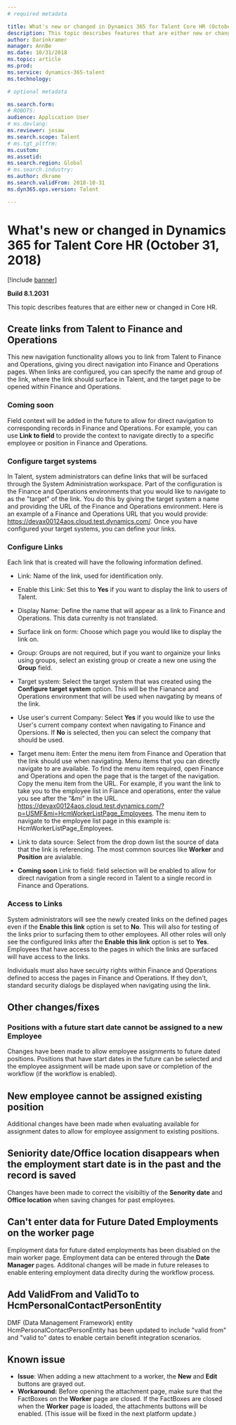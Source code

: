 ```yaml
---
# required metadata

title: What's new or changed in Dynamics 365 for Talent Core HR (October 31, 2018)
description: This topic describes features that are either new or changed in Microsoft Dynamics 365 for Talent Core HR.
author: Darinkramer
manager: AnnBe
ms.date: 10/31/2018
ms.topic: article
ms.prod: 
ms.service: dynamics-365-talent
ms.technology: 

# optional metadata

ms.search.form: 
# ROBOTS: 
audience: Application User
# ms.devlang: 
ms.reviewer: josaw
ms.search.scope: Talent
# ms.tgt_pltfrm: 
ms.custom: 
ms.assetid: 
ms.search.region: Global
# ms.search.industry: 
ms.author: dkrame
ms.search.validFrom: 2018-10-31
ms.dyn365.ops.version: Talent

---
```

# What's new or changed in Dynamics 365 for Talent Core HR (October 31, 2018)

[!include [banner](includes/banner.md)]

**Build 8.1.2031**

This topic describes features that are either new or changed in Core HR.

## Create links from Talent to Finance and Operations
This new navigation functionality allows you to link from Talent to Finance and Operations, giving you direct navigation into Finance and Operations pages. When links are configured, you can specify the name and group of the link, where the link should surface in Talent, and the target page to be opened within Finance and Operations.

### Coming soon
Field context will be added in the future to allow for direct navigation to corresponding records in Finance and Operations. For example, you can use **Link to field** to provide the context to navigate directly to a specific employee or position in Finance and Operations.

### Configure target systems

In Talent, system administrators can define links that will be surfaced through the System Administration workspace. Part of the configuration is the Finance and Operations environments that you would like to navigate to as the "target" of the link. You do this by giving the target system a name and providing the URL of the Finance and Operations environment. Here is an example of a Finance and Operations URL that you would provide: https://devax00124aos.cloud.test.dynamics.com/. Once you have configured your target systems,  you can define your links.

### Configure Links

Each link that is created will have the following information defined.

- Link: Name of the link, used for identification only.

- Enable this Link: Set this to **Yes** if you want to display the link to users of Talent.

- Display Name: Define the name that will appear as a link to Finance and Operations. This data currenlty is not translated.

- Surface link on form: Choose which page you would like to display the link on.

- Group: Groups are not required, but if you want to orgainize your links using groups, select an existing group or create a new one using the **Group** field.

- Target system: Select the target system that was created using the **Configure target system** option. This will be the Fianance and Operations environment that will be used when navgating by means of the link.

- Use user's current Company: Select **Yes** if you would like to use the User's current company context when navigating to Finance and Opersions. If **No** is selected, then you can select the company that should be used.

- Target menu item: Enter the menu item from Finance and Operation that the link should use when navigating. Menu items that you can directly navigate to are available. To find the menu item required, open Finance and Operations and open the page that is the target of the navigation. Copy the menu item from the URL. For example, if you want the link to take you to the employee list in Fiance and operations, enter the value you see after the "&mi" in the URL. https://devax00124aos.cloud.test.dynamics.com/?p=USMF&mi=HcmWorkerListPage_Employees. The menu item to navigate to the employee list page in this example is: HcmWorkerListPage_Employees.

- Link to data source: Select from the drop down list the source of data that the link is referencing. The most common sources like **Worker** and **Position** are avialable.

- **Coming soon** Link to field: field selection will be enabled to allow for direct navigation from a single record in Talent to a single record in Finance and Operations.

### Access to Links

System administrators will see the newly created links on the defined pages even if the **Enable this link** option is set to **No**. This will also for testing of the links prior to surfacing them to other employees. All other roles will only see the configured links after the **Enable this link** option is set to **Yes**. Employees that have access to the pages in which the links are surfaced will have access to the links.

Individuals must also have secuirty rights within Finance and Operations defined to access the pages in Finance and Operations. If they don't, standard security dialogs be displayed when navigating using the link.


## Other changes/fixes

### Positions with a future start date cannot be assigned to a new Employee

Changes have been made to allow employee assignments to future dated positions. Positions that have start dates in the future can be selected and the employee assignment will be made upon save or completion of the workflow (if the workflow is enabled).

## New employee cannot be assigned existing position

Additional changes have been made when evaluating available for assignment dates to allow for employee assignment to existing positions.

## Seniority date/Office location disappears when the employment start date is in the past and the record is saved

Changes have been made to correct the visibiltiy of the **Senority date** and **Office location** when saving changes for past employees.

## Can't enter data for Future Dated Employments on the worker page

Employment data for future dated employments has been disabled on the main worker page. Employment data can be entered through the **Date Manager** pages. Additonal changes will be made in future releases to enable entering employment data direclty during the workflow process.

## Add ValidFrom and ValidTo to HcmPersonalContactPersonEntity

DMF (Data Management Framework) entity HcmPersonalContactPersonEntity has been updated to include "valid from" and "valid to" dates to enable certain benefit integration scenarios. 

## Known issue
- **Issue**: When adding a new attachment to a worker, the **New** and **Edit** buttons are grayed out. 
- **Workaround:** Before opening the attachment page, make sure that the FactBoxes on the **Worker** page are closed. If the FactBoxes are closed when the **Worker** page is loaded, the attachments buttons will be enabled. (This issue will be fixed in the next platform update.)
